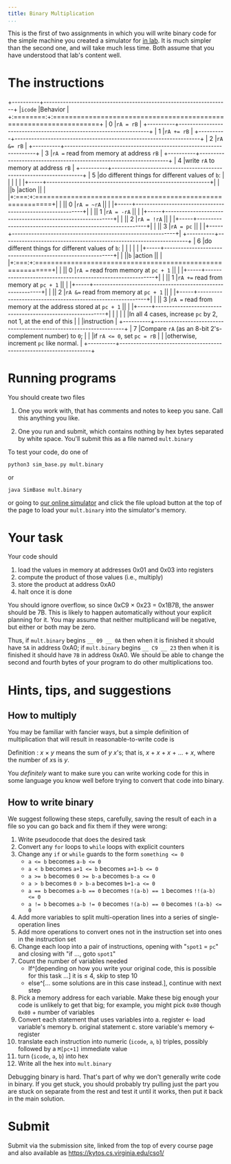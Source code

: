 ```yaml
---
title: Binary Multiplication
...
```


This is the first of two assignments in which you will write binary code for the simple machine you created a simulator for [in lab](lab03-simulator.html). It is much simpler than the second one, and will take much less time. Both assume that you have understood that lab's content well.

# The instructions

+----------+-------------------------------------------------------------------+
|`icode`   |Behavior                                                           |
+:========:+:==================================================================+
|   0      |`rA = rB`                                                          |
+----------+-------------------------------------------------------------------+
|   1      |`rA += rB`                                                         |
+----------+-------------------------------------------------------------------+
|   2      |`rA &= rB`                                                         |
+----------+-------------------------------------------------------------------+
|   3      |`rA =` read from memory at address `rB`                            |
+----------+-------------------------------------------------------------------+
|   4      |write `rA` to memory at address `rB`                               |
+----------+-------------------------------------------------------------------+
|   5      |do different things for different values of `b`:                   |
|          |                                                                   |
|          |+-----+-----------------------------------------------------------+|
|          ||`b`  |action                                                     ||
|          |+:===:+:==========================================================+|
|          || 0   |`rA = ~rA`                                                 ||
|          |+-----+-----------------------------------------------------------+|
|          || 1   |`rA = -rA`                                                 ||
|          |+-----+-----------------------------------------------------------+|
|          || 2   |`rA = !rA`                                                 ||
|          |+-----+-----------------------------------------------------------+|
|          || 3   |`rA = pc`                                                  ||
|          |+-----+-----------------------------------------------------------+|
+----------+-------------------------------------------------------------------+
|   6      |do different things for different values of `b`:                   |
|          |                                                                   |
|          |+-----+-----------------------------------------------------------+|
|          ||`b`  |action                                                     ||
|          |+:===:+:==========================================================+|
|          || 0   |`rA =` read from memory at `pc + 1`                        ||
|          |+-----+-----------------------------------------------------------+|
|          || 1   |`rA +=` read from memory at `pc + 1`                       ||
|          |+-----+-----------------------------------------------------------+|
|          || 2   |`rA &=` read from memory at `pc + 1`                       ||
|          |+-----+-----------------------------------------------------------+|
|          || 3   |`rA =` read from memory at the address stored at `pc + 1`  ||
|          |+-----+-----------------------------------------------------------+|
|          |                                                                   |
|          |In all 4 cases, increase `pc` by 2, not 1, at the end of this      |
|          |instruction                                                        |
+----------+-------------------------------------------------------------------+
|   7      |Compare `rA` (as an 8-bit 2's-complement number) to `0`;           |
|          |if `rA <= 0`, set `pc = rB`                                        |
|          |otherwise, increment `pc` like normal.                             |
+----------+-------------------------------------------------------------------+

# Running programs

You should create two files

1. One you work with, that has comments and notes to keep you sane. Call this anything you like.

1. One you run and submit, which contains nothing by hex bytes separated by white space. You'll submit this as a file named `mult.binary`

To test your code, do one of

    python3 sim_base.py mult.binary

or

    java SimBase mult.binary

or going to [our online simulator](files/toy-isa-sim.html) and click the file upload button at the top of the page to load your `mult.binary` into the simulator's memory.

# Your task

Your code should

1. load the values in memory at addresses 0x01 and 0x03 into registers
2. compute the product of those values (i.e., multiply)
3. store the product at address 0xA0
4. halt once it is done

You should ignore overflow, so since 0xC9 × 0x23 = 0x1B7B, the answer should be 7B. This is likely to happen automatically without your explicit planning for it.
You may assume that neither multiplicand will be negative, but either or both may be zero.

Thus, if `mult.binary` begins `__ 09 __ 0A` then when it is finished it should have `5A` in address 0xA0;
if `mult.binary` begins `__ C9 __ 23` then when it is finished it should have `7B` in address 0xA0.
We should be able to change the second and fourth bytes of your program to do other multiplications too.

# Hints, tips, and suggestions

## How to multiply

You may be familiar with fancier ways, but a simple definition of multiplication that will result in reasonable-to-write code is

Definition
:   *x* × *y* means the sum of *y* *x*'s; that is, *x* + *x* + *x* + ... + *x*, where the number of *x*s is *y*.

You *definitely* want to make sure you can write working code for this in some language you know well before trying to convert that code into binary.

## How to write binary

We suggest following these steps, carefully, saving the result of each in a file so you can go back and fix them if they were wrong:

1. Write pseudocode that does the desired task
2. Convert any `for` loops to `while` loops with explicit counters
3. Change any `if` or `while` guards to the form `something <= 0`
    - `a <= b` becomes `a-b <= 0`
    - `a < b` becomes `a+1 <= b` becomes `a+1-b <= 0`
    - `a >= b` becomes `0 >= b-a` becomes `b-a <= 0`
    - `a > b` becomes `0 > b-a` becomes `b+1-a <= 0`
    - `a == b` becomes `a-b == 0` becomes `!(a-b) == 1` becomes `!!(a-b) <= 0`
    - `a != b` becomes `a-b != 0` becomes `!(a-b) == 0` becomes `!(a-b) <= 0`
4. Add more variables to split multi-operation lines into a series of single-operation lines
5. Add more operations to convert ones not in the instruction set into ones in the instruction set
6. Change each loop into a pair of instructions, opening with "`spot1` = `pc`" and closing with "if ..., goto `spot1`"
7. Count the number of variables needed
    - If^[depending on how you write your original code, this is possible for this task …] it is ≤ 4, skip to step 10
    - else^[… some solutions are in this case instead.], continue with next step
8. Pick a memory address for each variable. Make these big enough your code is unlikely to get that big; for example, you might pick `0x80` though `0x80` + number of variables
9. Convert each statement that uses variables into
    a. register ← load variable's memory
    b. original statement
    c. store variable's memory ← register
10. translate each instruction into numeric (`icode`, `a`, `b`) triples, possibly followed by a `M[pc+1]` immediate value
11. turn (`icode`, `a`, `b`) into hex
12. Write all the hex into `mult.binary`

Debugging binary is hard. That's part of why we don't generally write code in binary. If you get stuck, you should probably try pulling just the part you are stuck on separate from the rest and test it until it works, then put it back in the main solution.


# Submit

Submit via the submission site, linked from the top of every course page and also available as <https://kytos.cs.virginia.edu/cso1/>
